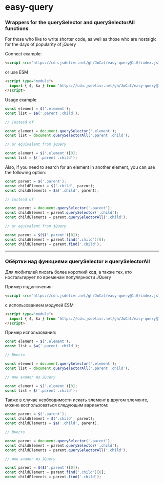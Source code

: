 # easy-query

### Wrappers for the querySelector and querySelectorAll functions

For those who like to write shorter code, as well as those who are nostalgic for the days of popularity of jQuery

Connect example:
```html
<script src="https://cdn.jsdelivr.net/gh/JoCat/easy-query@1.0/index.js"></script>
```
or use ESM
```html
<script type="module">
  import { $, $a } from "https://cdn.jsdelivr.net/gh/JoCat/easy-query@1.0/index-esm.js";
</script>
```

Usage example:
```js
const element = $('.element');
const list = $a('.parent .child');

// Instead of

const element = document.querySelector('.element');
const list = document.querySelectorAll('.parent .child');

// or equivalent from jQuery

const element = $('.element')[0];
const list = $('.parent .child');
```

Also, if you need to search for an element in another element, you can use the following option:
```js
const parent = $('.parent');
const childElement = $('.child', parent);
const childElements = $a('.child', parent);

// Instead of

const parent = document.querySelector('.parent');
const childElement = parent.querySelector('.child');
const childElements = parent.querySelectorAll('.child');

// or equivalent from jQuery

const parent = $($('.parent')[0]);
const childElement = parent.find('.child')[0];
const childElements = parent.find('.child');
```

---

### Обёртки над функциями querySelector и querySelectorAll

Для любителей писать более короткий код, а также тех, кто ностальгирует по временам популярности JQuery

Пример подключения:
```html
<script src="https://cdn.jsdelivr.net/gh/JoCat/easy-query@1.0/index.js"></script>
```
с использованием модулей ESM
```html
<script type="module">
  import { $, $a } from "https://cdn.jsdelivr.net/gh/JoCat/easy-query@1.0/index-esm.js";
</script>
```

Пример использования:
```js
const element = $('.element');
const list = $a('.parent .child');

// Вместо

const element = document.querySelector('.element');
const list = document.querySelectorAll('.parent .child');

// или аналог из JQuery

const element = $('.element')[0];
const list = $('.parent .child');
```

Также в случае необходимости искать элемент в другом элементе, можно воспользоваться следующим вариантом:
```js
const parent = $('.parent');
const childElement = $('.child', parent);
const childElements = $a('.child', parent);

// Вместо

const parent = document.querySelector('.parent');
const childElement = parent.querySelector('.child');
const childElements = parent.querySelectorAll('.child');

// или аналог из JQuery

const parent = $($('.parent')[0]);
const childElement = parent.find('.child')[0];
const childElements = parent.find('.child');
```
